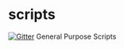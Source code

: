 # scripts

[![Gitter](https://badges.gitter.im/Join%20Chat.svg)](https://gitter.im/fehmicansaglam/scripts?utm_source=badge&utm_medium=badge&utm_campaign=pr-badge&utm_content=badge)
General Purpose Scripts

